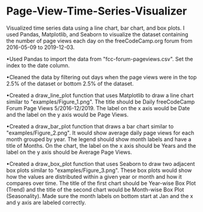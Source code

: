 # Page-View-Time-Series-Visualizer
Visualized time series data using a line chart, bar chart, and box plots. I used Pandas, Matplotlib, and Seaborn to visualize the dataset containing the number of page views each day on the freeCodeCamp.org forum from 2016-05-09 to 2019-12-03.

•Used Pandas to import the data from "fcc-forum-pageviews.csv". Set the index to the date column.

•Cleaned the data by filtering out days when the page views were in the top 2.5% of the dataset or bottom 2.5% of the dataset.

•Created a draw_line_plot function that uses Matplotlib to draw a line chart similar to "examples/Figure_1.png". The title should be Daily freeCodeCamp Forum Page Views 5/2016-12/2019. The label on the x axis would be Date and the label on the y axis would be Page Views.

•Created a draw_bar_plot function that draws a bar chart similar to "examples/Figure_2.png". It would show average daily page views for each month grouped by year. The legend should show month labels and have a title of Months. On the chart, the label on the x axis should be Years and the label on the y axis should be Average Page Views.

•Created a draw_box_plot function that uses Seaborn to draw two adjacent box plots similar to "examples/Figure_3.png". These box plots would show how the values are distributed within a given year or month and how it compares over time. The title of the first chart should be Year-wise Box Plot (Trend) and the title of the second chart would be Month-wise Box Plot (Seasonality). Made sure the month labels on bottom start at Jan and the x and y axis are labeled correctly. 

